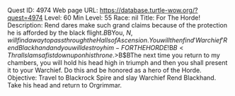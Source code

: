 Quest ID: 4974
Web page URL: https://database.turtle-wow.org/?quest=4974
Level: 60
Min Level: 55
Race: nil
Title: For The Horde!
Description: Rend dares make such grand claims because of the protection he is afforded by the black flight.$B$BYou, $N, will find a way to pass through the Halls of Ascension. You will then find 'Warchief' Rend Blackhand and you will destroy him - FOR THE HORDE!$B$B<Thrall slams a fist down upon his throne.>$B$BThe next time you return to my chambers, you will hold his head high in triumph and then you shall present it to your Warchief. Do this and be honored as a hero of the Horde.
Objective: Travel to Blackrock Spire and slay Warchief Rend Blackhand. Take his head and return to Orgrimmar.
